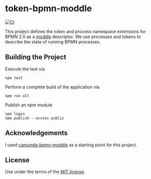 # token-bpmn-moddle

[![CI](https://github.com/timKraeuter/token-bpmn-moddle/actions/workflows/CI.yml/badge.svg)](https://github.com/timKraeuter/token-bpmn-moddle/actions/workflows/CI.yml)

This project defines the token and process namespace extensions for BPMN 2.0 as a [moddle](https://github.com/bpmn-io/moddle) descriptor.
We use processes and tokens to describe the state of running BPMN processes.

## Building the Project

Execute the test via

```
npm test
```

Perform a complete build of the application via

```
npm run all
```

Publish an npm module

```
npm login
npm publish --access public
```

## Acknowledgements

I used [camunda-bpmn-moddle](https://github.com/camunda/camunda-bpmn-moddle) as a starting point for this project.

## License

Use under the terms of the [MIT license](http://opensource.org/licenses/MIT).
